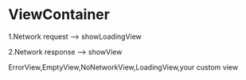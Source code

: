 ViewContainer
=============

1.Network request  --> showLoadingView

2.Network response --> showView


ErrorView,EmptyView,NoNetworkView,LoadingView,your custom view
